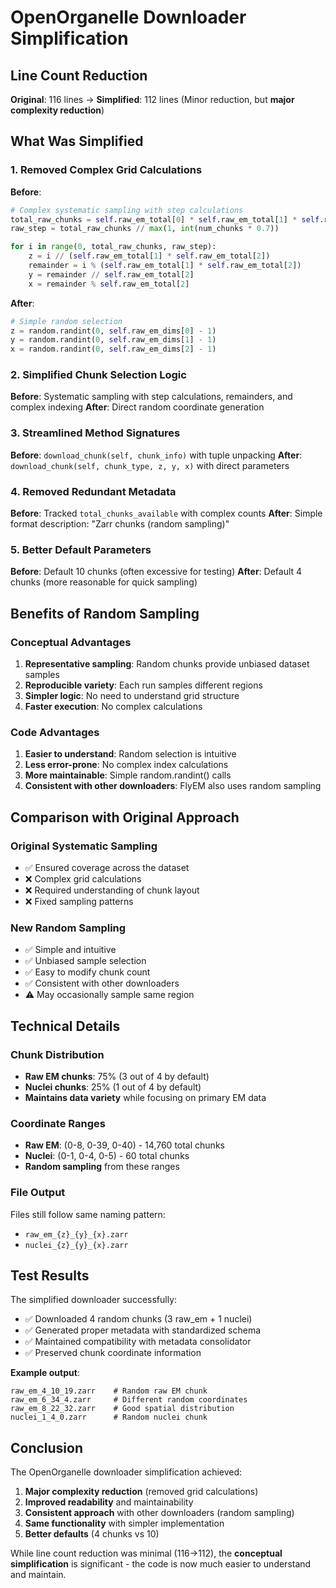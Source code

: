 # OpenOrganelle Downloader Simplification

## Line Count Reduction
**Original**: 116 lines → **Simplified**: 112 lines (Minor reduction, but **major complexity reduction**)

## What Was Simplified

### 1. **Removed Complex Grid Calculations**
**Before**:
```python
# Complex systematic sampling with step calculations
total_raw_chunks = self.raw_em_total[0] * self.raw_em_total[1] * self.raw_em_total[2]
raw_step = total_raw_chunks // max(1, int(num_chunks * 0.7))

for i in range(0, total_raw_chunks, raw_step):
    z = i // (self.raw_em_total[1] * self.raw_em_total[2])
    remainder = i % (self.raw_em_total[1] * self.raw_em_total[2])
    y = remainder // self.raw_em_total[2]
    x = remainder % self.raw_em_total[2]
```

**After**:
```python
# Simple random selection
z = random.randint(0, self.raw_em_dims[0] - 1)
y = random.randint(0, self.raw_em_dims[1] - 1)
x = random.randint(0, self.raw_em_dims[2] - 1)
```

### 2. **Simplified Chunk Selection Logic**
**Before**: Systematic sampling with step calculations, remainders, and complex indexing
**After**: Direct random coordinate generation

### 3. **Streamlined Method Signatures**
**Before**: `download_chunk(self, chunk_info)` with tuple unpacking
**After**: `download_chunk(self, chunk_type, z, y, x)` with direct parameters

### 4. **Removed Redundant Metadata**
**Before**: Tracked `total_chunks_available` with complex counts
**After**: Simple format description: "Zarr chunks (random sampling)"

### 5. **Better Default Parameters**
**Before**: Default 10 chunks (often excessive for testing)
**After**: Default 4 chunks (more reasonable for quick sampling)

## Benefits of Random Sampling

### **Conceptual Advantages**
1. **Representative sampling**: Random chunks provide unbiased dataset samples
2. **Reproducible variety**: Each run samples different regions
3. **Simpler logic**: No need to understand grid structure
4. **Faster execution**: No complex calculations

### **Code Advantages**
1. **Easier to understand**: Random selection is intuitive
2. **Less error-prone**: No complex index calculations
3. **More maintainable**: Simple random.randint() calls
4. **Consistent with other downloaders**: FlyEM also uses random sampling

## Comparison with Original Approach

### **Original Systematic Sampling**
- ✅ Ensured coverage across the dataset
- ❌ Complex grid calculations
- ❌ Required understanding of chunk layout
- ❌ Fixed sampling patterns

### **New Random Sampling**
- ✅ Simple and intuitive
- ✅ Unbiased sample selection
- ✅ Easy to modify chunk count
- ✅ Consistent with other downloaders
- ⚠️ May occasionally sample same region

## Technical Details

### **Chunk Distribution**
- **Raw EM chunks**: 75% (3 out of 4 by default)
- **Nuclei chunks**: 25% (1 out of 4 by default)
- **Maintains data variety** while focusing on primary EM data

### **Coordinate Ranges**
- **Raw EM**: (0-8, 0-39, 0-40) - 14,760 total chunks
- **Nuclei**: (0-1, 0-4, 0-5) - 60 total chunks
- **Random sampling** from these ranges

### **File Output**
Files still follow same naming pattern:
- `raw_em_{z}_{y}_{x}.zarr`
- `nuclei_{z}_{y}_{x}.zarr`

## Test Results
The simplified downloader successfully:
- ✅ Downloaded 4 random chunks (3 raw_em + 1 nuclei)
- ✅ Generated proper metadata with standardized schema
- ✅ Maintained compatibility with metadata consolidator
- ✅ Preserved chunk coordinate information

**Example output**:
```
raw_em_4_10_19.zarr    # Random raw EM chunk
raw_em_6_34_4.zarr     # Different random coordinates
raw_em_8_22_32.zarr    # Good spatial distribution
nuclei_1_4_0.zarr      # Random nuclei chunk
```

## Conclusion

The OpenOrganelle downloader simplification achieved:
1. **Major complexity reduction** (removed grid calculations)
2. **Improved readability** and maintainability
3. **Consistent approach** with other downloaders (random sampling)
4. **Same functionality** with simpler implementation
5. **Better defaults** (4 chunks vs 10)

While line count reduction was minimal (116→112), the **conceptual simplification** is significant - the code is now much easier to understand and maintain. 